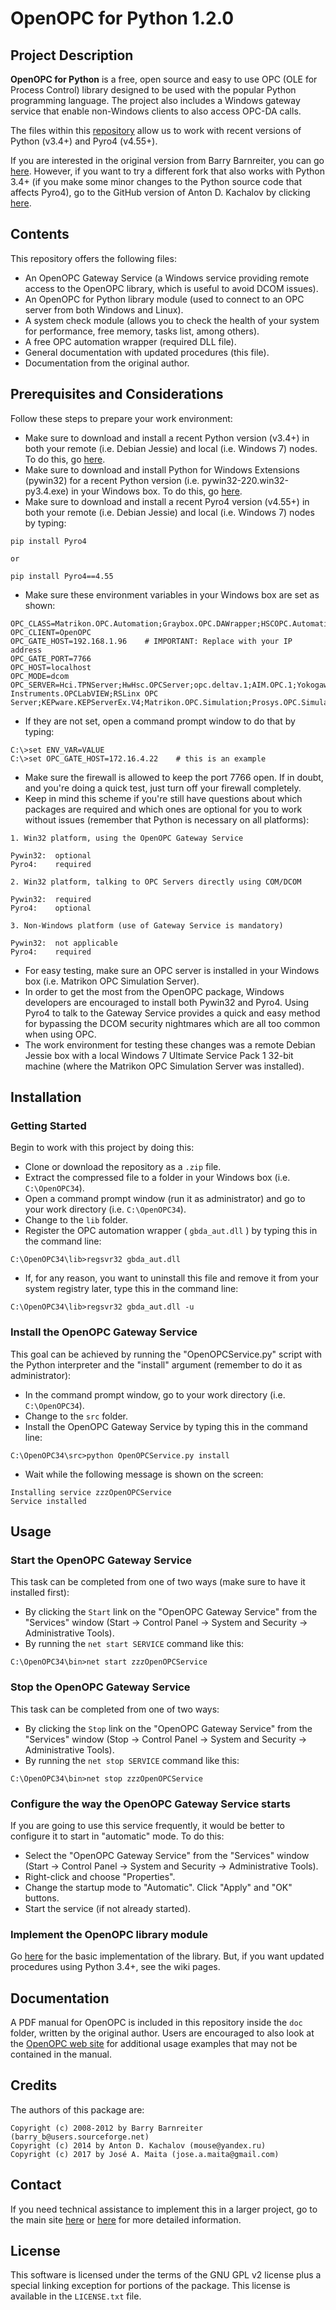 # OpenOPC for Python 1.2.0


## Project Description

**OpenOPC for Python** is a free, open source and easy to use OPC (OLE 
for Process Control) library designed to be used with the popular Python 
programming language. The project also includes a Windows gateway 
service that enable non-Windows clients to also access OPC-DA calls.

The files within this 
[repository](https://github.com/joseamaita/openopc120) allow us to work 
with recent versions of Python (v3.4+) and Pyro4 (v4.55+).

If you are interested in the original version from Barry Barnreiter, you 
can go [here](http://openopc.sourceforge.net/). However, if you want to 
try a different fork that also works with Python 3.4+ (if you make some 
minor changes to the Python source code that affects Pyro4), go to the 
GitHub version of Anton D. Kachalov by clicking 
[here](https://github.com/ya-mouse/openopc).


## Contents

This repository offers the following files:

* An OpenOPC Gateway Service (a Windows service providing remote access 
to the OpenOPC library, which is useful to avoid DCOM issues).
* An OpenOPC for Python library module (used to connect to an OPC server 
from both Windows and Linux).
* A system check module (allows you to check the health of your system 
for performance, free memory, tasks list, among others).
* A free OPC automation wrapper (required DLL file).
* General documentation with updated procedures (this file).
* Documentation from the original author.


## Prerequisites and Considerations

Follow these steps to prepare your work environment:

* Make sure to download and install a recent Python version (v3.4+) in 
both your remote (i.e. Debian Jessie) and local (i.e. Windows 7) nodes. 
To do this, go [here](https://www.python.org/downloads/).
* Make sure to download and install Python for Windows Extensions 
(pywin32) for a recent Python version (i.e. pywin32-220.win32-py3.4.exe) 
in your Windows box. To do this, 
go [here](https://sourceforge.net/projects/pywin32/files/pywin32/).
* Make sure to download and install a recent Pyro4 version (v4.55+) in 
both your remote (i.e. Debian Jessie) and local (i.e. Windows 7) nodes 
by typing:

```
pip install Pyro4 

or

pip install Pyro4==4.55
```

* Make sure these environment variables in your Windows box are set as 
shown:

```
OPC_CLASS=Matrikon.OPC.Automation;Graybox.OPC.DAWrapper;HSCOPC.Automation;RSI.OPCAutomation;OPC.Automation
OPC_CLIENT=OpenOPC
OPC_GATE_HOST=192.168.1.96    # IMPORTANT: Replace with your IP address
OPC_GATE_PORT=7766
OPC_HOST=localhost
OPC_MODE=dcom
OPC_SERVER=Hci.TPNServer;HwHsc.OPCServer;opc.deltav.1;AIM.OPC.1;Yokogawa.ExaopcDAEXQ.1;OSI.DA.1;OPC.PHDServerDA.1;Aspen.Infoplus21_DA.1;National Instruments.OPCLabVIEW;RSLinx OPC Server;KEPware.KEPServerEx.V4;Matrikon.OPC.Simulation;Prosys.OPC.Simulation
```

* If they are not set, open a command prompt window to do that by 
typing:

```
C:\>set ENV_VAR=VALUE
C:\>set OPC_GATE_HOST=172.16.4.22    # this is an example
```

* Make sure the firewall is allowed to keep the port 7766 open. If in 
doubt, and you're doing a quick test, just turn off your firewall 
completely.
* Keep in mind this scheme if you're still have questions about which 
packages are required and which ones are optional for you to work 
without issues (remember that Python is necessary on all platforms):

```
1. Win32 platform, using the OpenOPC Gateway Service

Pywin32:  optional
Pyro4:    required

2. Win32 platform, talking to OPC Servers directly using COM/DCOM

Pywin32:  required
Pyro4:    optional

3. Non-Windows platform (use of Gateway Service is mandatory)

Pywin32:  not applicable
Pyro4:    required
```

* For easy testing, make sure an OPC server is installed in your Windows 
box (i.e. Matrikon OPC Simulation Server).
* In order to get the most from the OpenOPC package, Windows developers 
are encouraged to install both Pywin32 and Pyro4. Using Pyro4 to talk to 
the Gateway Service provides a quick and easy method for bypassing the 
DCOM security nightmares which are all too common when using OPC.
* The work environment for testing these changes was a remote Debian 
Jessie box with a local Windows 7 Ultimate Service Pack 1 32-bit machine 
(where the Matrikon OPC Simulation Server was installed).


## Installation

### Getting Started

Begin to work with this project by doing this:

* Clone or download the repository as a `.zip` file.
* Extract the compressed file to a folder in your Windows box 
(i.e. `C:\OpenOPC34`).
* Open a command prompt window (run it as administrator) and go to your 
work directory (i.e. `C:\OpenOPC34`).
* Change to the `lib` folder.
* Register the OPC automation wrapper ( `gbda_aut.dll` ) by typing this 
in the command line:

```
C:\OpenOPC34\lib>regsvr32 gbda_aut.dll
```

* If, for any reason, you want to uninstall this file and remove it from 
your system registry later, type this in the command line:

```
C:\OpenOPC34\lib>regsvr32 gbda_aut.dll -u
```

### Install the OpenOPC Gateway Service

This goal can be achieved by running the "OpenOPCService.py" script with 
the Python interpreter and the "install" argument (remember to do it as 
administrator):

* In the command prompt window, go to your work directory 
(i.e. `C:\OpenOPC34`).
* Change to the `src` folder.
* Install the OpenOPC Gateway Service by typing this in the command 
line:

```
C:\OpenOPC34\src>python OpenOPCService.py install
```

* Wait while the following message is shown on the screen:

```
Installing service zzzOpenOPCService
Service installed
```


## Usage

### Start the OpenOPC Gateway Service

This task can be completed from one of two ways (make sure to have it 
installed first):

* By clicking the `Start` link on the "OpenOPC Gateway Service" from the 
"Services" window (Start -> Control Panel -> System and Security -> 
Administrative Tools).
* By running the `net start SERVICE` command like this:

```
C:\OpenOPC34\bin>net start zzzOpenOPCService
```

### Stop the OpenOPC Gateway Service

This task can be completed from one of two ways:

* By clicking the `Stop` link on the "OpenOPC Gateway Service" from the 
"Services" window (Stop -> Control Panel -> System and Security -> 
Administrative Tools).
* By running the `net stop SERVICE` command like this:

```
C:\OpenOPC34\bin>net stop zzzOpenOPCService
```

### Configure the way the OpenOPC Gateway Service starts

If you are going to use this service frequently, it would be better to 
configure it to start in "automatic" mode. To do this:

* Select the "OpenOPC Gateway Service" from the "Services" window 
(Start -> Control Panel -> System and Security -> Administrative Tools).
* Right-click and choose "Properties".
* Change the startup mode to "Automatic". Click "Apply" and "OK" 
buttons.
* Start the service (if not already started).

### Implement the OpenOPC library module

Go [here](http://openopc.sourceforge.net/) for the basic implementation 
of the library. But, if you want updated procedures using Python 3.4+, 
see the wiki pages.


## Documentation

A PDF manual for OpenOPC is included in this repository inside the `doc` 
folder, written by the original author. Users are encouraged to also 
look at the [OpenOPC web site](http://openopc.sourceforge.net/) for 
additional usage examples that may not be contained in the manual.


## Credits

The authors of this package are:


```
Copyright (c) 2008-2012 by Barry Barnreiter (barry_b@users.sourceforge.net)
Copyright (c) 2014 by Anton D. Kachalov (mouse@yandex.ru)
Copyright (c) 2017 by José A. Maita (jose.a.maita@gmail.com)

```


## Contact

If you need technical assistance to implement this in a larger project, go 
to the main site [here](https://joseamaita.com/en/) or 
[here](https://joseamaita.com/en/contact-me/) for more detailed information.


## License

This software is licensed under the terms of the GNU GPL v2 license plus 
a special linking exception for portions of the package. This license is 
available in the `LICENSE.txt` file.
